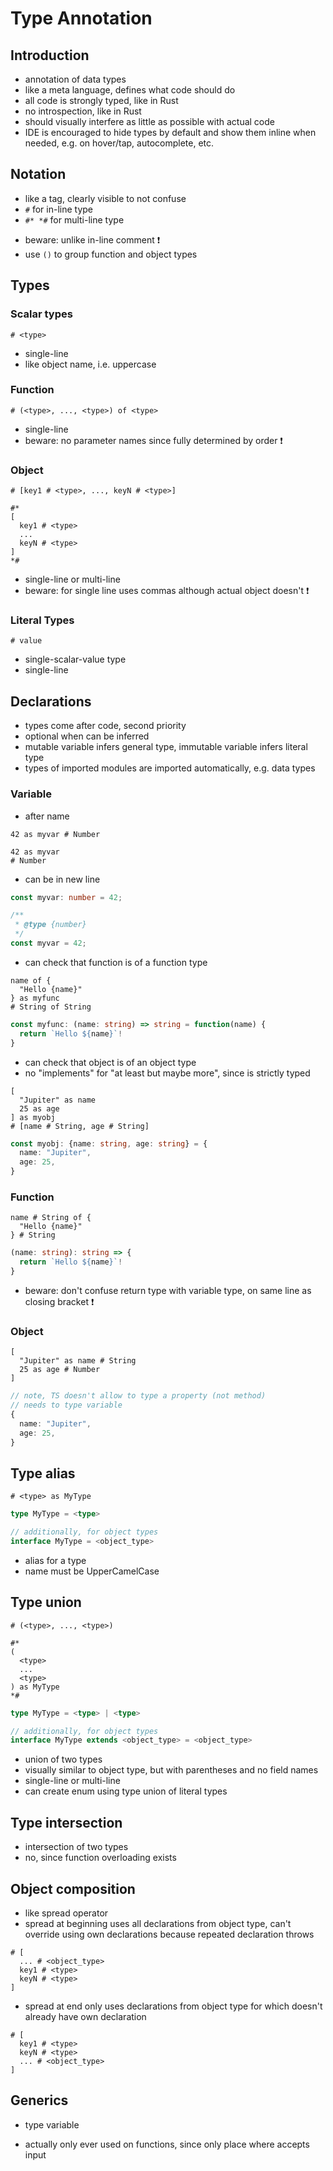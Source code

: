 # Type Annotation



## Introduction

- annotation of data types
- like a meta language, defines what code should do
- all code is strongly typed, like in Rust
- no introspection, like in Rust
- should visually interfere as little as possible with actual code
- IDE is encouraged to hide types by default and show them inline when needed, e.g. on hover/tap, autocomplete, etc.



## Notation

- like a tag, clearly visible to not confuse
- `#` for in-line type
- `#* *#` for multi-line type
<!-- todo: good idea? only useful in variable declarations... -->
- beware: unlike in-line comment ❗️
- use `()` to group function and object types



## Types

### Scalar types

```
# <type>
```

- single-line
- like object name, i.e. uppercase

### Function

```
# (<type>, ..., <type>) of <type>
```

- single-line
- beware: no parameter names since fully determined by order ❗️

### Object

```
# [key1 # <type>, ..., keyN # <type>]
```

```
#*
[
  key1 # <type>
  ...
  keyN # <type>
]
*#
```

- single-line or multi-line
- beware: for single line uses commas although actual object doesn't ❗️

### Literal Types

```
# value
```

- single-scalar-value type
- single-line



## Declarations

- types come after code, second priority
- optional when can be inferred
- mutable variable infers general type, immutable variable infers literal type
- types of imported modules are imported automatically, e.g. data types

### Variable

- after name

```
42 as myvar # Number
```

```
42 as myvar
# Number
```

- can be in new line
<!-- todo: good idea? the more options the more complexity -->

```ts
const myvar: number = 42;
```

```ts
/**
 * @type {number}
 */
const myvar = 42;
```

- can check that function is of a function type

```
name of {
  "Hello {name}"
} as myfunc
# String of String
```

```ts
const myfunc: (name: string) => string = function(name) {
  return `Hello ${name}`!
}
```

- can check that object is of an object type
- no "implements" for "at least but maybe more", since is strictly typed

```
[
  "Jupiter" as name
  25 as age
] as myobj
# [name # String, age # String]
```

```ts
const myobj: {name: string, age: string} = {
  name: "Jupiter",
  age: 25,
}
```

### Function

```
name # String of {
  "Hello {name}"
} # String
```

```ts
(name: string): string => {
  return `Hello ${name}`!
}
```

- beware: don't confuse return type with variable type, on same line as closing bracket ❗️

### Object

```
[
  "Jupiter" as name # String
  25 as age # Number
]
```

```ts
// note, TS doesn't allow to type a property (not method)
// needs to type variable
{
  name: "Jupiter",
  age: 25,
}
```



## Type alias

```
# <type> as MyType
```

```ts
type MyType = <type>

// additionally, for object types
interface MyType = <object_type>
```

- alias for a type
- name must be UpperCamelCase



## Type union

```
# (<type>, ..., <type>)
```

```
#*
(
  <type>
  ...
  <type>
) as MyType
*#
```

```ts
type MyType = <type> | <type>

// additionally, for object types
interface MyType extends <object_type> = <object_type>
```

- union of two types
- visually similar to object type, but with parentheses and no field names
- single-line or multi-line
- can create enum using type union of literal types
<!-- todo: how to use fields on enum, like in Rust? can't use complex type since has no would loose "name" -->



## Type intersection

- intersection of two types
- no, since function overloading exists
<!-- todo: good idea/ -->



## Object composition

- like spread operator
- spread at beginning uses all declarations from object type, can't override using own declarations because repeated declaration throws

```
# [
  ... # <object_type>
  key1 # <type>
  keyN # <type>
]
```

- spread at end only uses declarations from object type for which doesn't already have own declaration

```
# [
  key1 # <type>
  keyN # <type>
  ... # <object_type>
]
```



## Generics

- type variable
<!-- todo: how to write it?
Just use name? But then can't differentiate from spelling mistake for existing type
-->
- actually only ever used on functions, since only place where accepts input
<!-- todo: not on objects? not on type variables? -->
